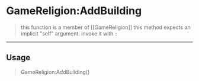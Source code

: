 # GameReligion:AddBuilding
> this function is a member of [[GameReligion]]
> this method expects an implicit "self" argument. invoke it with `:`
-----
## Usage
> GameReligion:AddBuilding()
